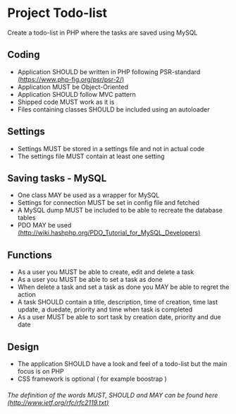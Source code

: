 # Project Todo-list
Create a todo-list in PHP where the tasks are saved using MySQL

## Coding
* Application SHOULD be written in PHP following PSR-standard [(https://www.php-fig.org/psr/psr-2/)](https://www.php-fig.org/psr/psr-2/)
* Application MUST be Object-Oriented
* Application SHOULD follow MVC pattern
* Shipped code MUST work as it is
* Files containing classes SHOULD be included using an autoloader 

## Settings
* Settings MUST be stored in a settings file and not in actual code
* The settings file MUST contain at least one setting

## Saving tasks - MySQL
* One class MAY be used as a wrapper for MySQL
* Settings for connection MUST be set in config file and fetched 
* A MySQL dump MUST be included to be able to recreate the database tables
* PDO MAY be used [(http://wiki.hashphp.org/PDO_Tutorial_for_MySQL_Developers)](http://wiki.hashphp.org/PDO_Tutorial_for_MySQL_Developers)

## Functions
* As a user you MUST be able to create, edit and delete a task
* As a user you MUST be able to set a task as done
* When delete a task and set a task as done you MAY be able to regret the action
* A task SHOULD contain a title, description, time of creation, time last update, a duedate, priority and time when task is completed
* As a user MUST be able to sort task by creation date, priority and due date

## Design
* The application SHOULD have a look and feel of a todo-list but the main focus is on PHP
* CSS framework is optional ( for example boostrap )

###### The definition of the words MUST, SHOULD and MAY can be found here [(http://www.ietf.org/rfc/rfc2119.txt)](http://www.ietf.org/rfc/rfc2119.txt)

